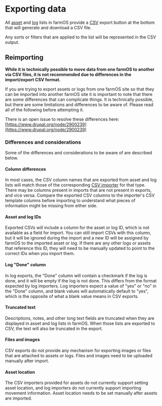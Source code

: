 # Exporting data

All [asset] and [log] lists in farmOS provide a [CSV] export button at the
bottom that will generate and download a CSV file.

Any sorts or filters that are applied to the list will be represented in the
CSV output.

## Reimporting

**While it is technically possible to move data from one farmOS to another via
CSV files, it is not recommended due to differences in the import/export CSV
format.**

If you are trying to export assets or logs from one farmOS site so that they
can be imported into another farmOS site it is important to note that there are
some differences that can complicate things. It is technically possible, but
there are some limitations and differences to be aware of. Please read all of
the following before attempting it.

There is an open issue to resolve these differences here:
[https://www.drupal.org/node/2900239](https://www.drupal.org/node/2900239)

### Differences and considerations

Some of the differences and considerations to be aware of are described below.

#### Column differences

In most cases, the CSV column names that are exported from asset and log lists
will match those of the corresponding [CSV importer] for that type. There may
be columns present in imports that are not present in exports, and vice versa.
Compare the exported CSV columns to the importer's CSV template columns before
importing to understand what pieces of information might be missing from either
side.

#### Asset and log IDs

Exported CSVs will include a column for the asset or log ID, which is not
available as a field for import. You can still import CSVs with this column,
but it will be ignored during the import and a new ID will be assigned by
farmOS to the imported asset or log. If there are any other logs or assets that
reference this ID, they will need to be manually updated to point to the
correct IDs when you import them.

#### Log "Done" column

In log exports, the "Done" column will contain a checkmark if the log is done,
and it will be empty if the log is not done. This differs from the format
expected by log importers. Log importers expect a value of "yes" or "no" in the
"Done" column, and blank values will automatically default to "yes", which is
the opposite of what a blank value means in CSV exports.

#### Truncated text

Descriptions, notes, and other long text fields are truncated when they are
displayed in asset and log lists in farmOS. When those lists are exported to
CSV, the text will also be truncated in the export.

#### Files and images

CSV exports do not provide any mechanism for exporting images or files that are
attached to assets or logs. Files and images need to be uploaded manually after
import.

#### Asset location

The CSV importers provided for assets do not currently support setting asset
location, and log importers do not currently support importing movement
information. Asset location needs to be set manually after assets are imported.

[asset]: /guide/assets
[log]: /guide/logs
[CSV]: https://en.wikipedia.org/wiki/Comma-separated_values
[CSV importer]: /guide/import

